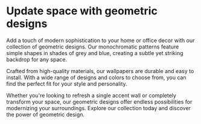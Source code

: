 <!--font:Poppins-->

# Update space with geometric designs

Add a touch of modern sophistication to your home or office decor with our collection of geometric designs. Our monochromatic patterns feature simple shapes in shades of grey and blue, creating a subtle yet striking backdrop for any space.

Crafted from high-quality materials, our wallpapers are durable and easy to install. With a wide range of designs and colors to choose from, you can find the perfect fit for your style and personality.

Whether you're looking to refresh a single accent wall or completely transform your space, our geometric designs offer endless possibilities for modernizing your surroundings. Explore our collection today and discover the power of geometric design.

<!--

Write me markdown content of website with wallpaper:

"A wallpaper with a repeating pattern of simple geometric shapes, in a monochromatic color palette such as grey or blue."

The header of the page should not be copy of the text but rather a real content of the website which is using this wallpaper.


---


# Geometric Wallpapers for a Modern Look

Enhance your home or office decor with our collection of geometric wallpapers. Our monochromatic designs, such as the repeating pattern of simple geometric shapes in grey or blue, provide a modern and sophisticated touch to any space.

Our wallpapers are made from high-quality materials that are durable and easy to install. With our wide range of designs and colors, you can find the perfect wallpaper to match your style and personality.

Transform your walls into a work of art with our geometric wallpapers. Shop now and discover the endless possibilities of modern wallpaper design.


---


Heading should not include word "wallpaper". The website should not be about the wallpaper itself, wallpaper is just a related background, rewrite whole content.


---


# Elevate Your Space with Modern Geometric Design

Looking to add a touch of modern sophistication to your home or office decor? Look no further than our collection of geometric designs. Our monochromatic patterns, featuring simple shapes in shades of grey and blue, create a subtle yet striking backdrop for any space.

Our high-quality materials ensure that your walls will look great for years to come, while our easy installation process makes it simple to transform your space in no time. With a wide range of designs and colors to choose from, you're sure to find the perfect fit for your style and personality.

Whether you're looking to refresh a single accent wall or completely overhaul your space, our geometric designs provide endless possibilities for elevating your surroundings. Explore our collection today and discover the power of modern design.


---


Heading is too long, rewrite whole content.


---


# Elevate Your Decor with Modern Geometric Designs

Looking for a way to add a touch of modern sophistication to your home or office? Our collection of geometric designs offers the perfect solution. Featuring monochromatic patterns with simple shapes in shades of grey and blue, our designs create a subtle yet striking backdrop for any space.

Crafted from high-quality materials, our wallpapers are built to last while remaining easy to install. With a wide range of designs and colors to choose from, you're sure to find the perfect fit for your style and personality.

Whether you're looking to refresh a single accent wall or completely transform your space, our geometric designs provide endless possibilities for elevating your decor. Shop our collection today and discover the power of modern design.


---


Heading is too long, rewrite whole content.


---


# Modernize Your Space with Geometric Designs

Add a touch of modern sophistication to your home or office decor with our collection of geometric designs. Our monochromatic patterns feature simple shapes in shades of grey and blue, creating a subtle yet striking backdrop for any space.

Crafted from high-quality materials, our wallpapers are durable and easy to install. With a wide range of designs and colors to choose from, you can find the perfect fit for your style and personality.

Whether you're looking to refresh a single accent wall or completely transform your space, our geometric designs offer endless possibilities for modernizing your surroundings. Explore our collection today and discover the power of geometric design.


---


Write me a Google font which is best fitting for the website.

Pick from the list:
- Great Vibes
- Poppins
- Raleway
- Futura
- Barlow Condensed
- Exo 2
- IBM Plex Sans
- Playfair Display
- Lato
- Montserrat
- Lobster
- Roboto
- Dancing Script
- Orbitron
- Alegreya
- Open Sans
- Inter


Write just the font name nothing else.


---


Poppins

-->
